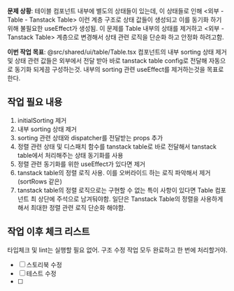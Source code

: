 **문제 상황**: 테이블 컴포넌트 내부에 별도의 상태들이 있는데, 이 상태들로 인해 <외부 - Table - Tanstack Table> 이런 계층 구조로 상태 값들이 생성되고 이를 동기화 하기 위해 불필요한 useEffect가 생성됨. 이 문제를 Table 내부의 상태를 제거하고 <외부 - Tanstack Table> 계층으로 변경해서 상태 관련 로직을 단순화 하고 안정화 하려고함.

**이번 작업 목표**: @src/shared/ui/table/Table.tsx 컴포넌트의 내부 sorting 상태 제거 및 상태 관련 값들은 외부에서 전달 받아 바로 tanstack table config로 전달해 자동으로 동기화 되게끔 구성하는것. 내부의 sorting 관련 useEffect를 제거하는것을 목표로 한다.

## 작업 필요 내용

1. initialSorting 제거
2. 내부 sorting 상태 제거
3. sorting 관련 상태와 dispatcher를 전달받는 props 추가
4. 정렬 관련 상태 및 디스패치 함수를 tanstack table로 바로 전달해서 tanstack table에서 처리해주는 상태 동기화를 사용
5. 정렬 관련 동기화를 위한 useEffect가 있다면 제거
6. tanstack table의 정렬 로직 사용. 이를 오버라이드 하는 로직 파악해서 제거(sortRows 같은)
7. tanstack table의 정렬 로직으로는 구현할 수 없는 특이 사항이 있다면 Table 컴포넌트 최 상단에 주석으로 남겨둬야함. 일단은 Tanstack Table의 정렬을 사용하게 해서 최대한 정렬 관련 로직 단순화 해야함.

## 작업 이후 체크 리스트
타입체크 및 lint는 실행할 필요 없어. 구조 수정 작업 모두 완료하고 한 번에 처리할거야.

- [ ] 스토리북 수정
- [ ] 테스트 수정
- [ ] 